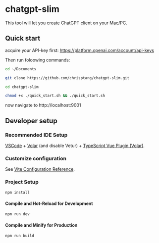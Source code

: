# chatgpt-slim

This tool will let you create ChatGPT client on your Mac/PC.

## Quick start

acquire your API-key first:
https://platform.openai.com/account/api-keys

Then run foloowing commands:

```sh
cd ~/Documents

git clone https://github.com/chrisptang/chatgpt-slim.git

cd chatgpt-slim

chmod +x ./quick_start.sh && ./quick_start.sh
```

now navigate to http://localhost:9001

## Developer setup

### Recommended IDE Setup

[VSCode](https://code.visualstudio.com/) + [Volar](https://marketplace.visualstudio.com/items?itemName=Vue.volar) (and disable Vetur) + [TypeScript Vue Plugin (Volar)](https://marketplace.visualstudio.com/items?itemName=Vue.vscode-typescript-vue-plugin).

### Customize configuration

See [Vite Configuration Reference](https://vitejs.dev/config/).

### Project Setup

```sh
npm install
```

#### Compile and Hot-Reload for Development

```sh
npm run dev
```

#### Compile and Minify for Production

```sh
npm run build
```
